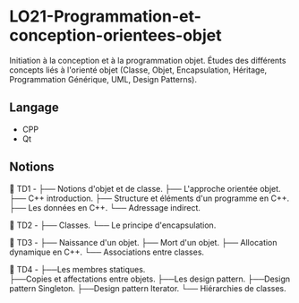 # LO21-Programmation-et-conception-orientees-objet

Initiation à la conception et à la programmation objet. Études des différents concepts liés à l'orienté objet (Classe, Objet, Encapsulation, Héritage, Programmation Générique, UML, Design Patterns). 

## Langage

- CPP
- Qt

## Notions

📁 TD1 - 
  ├── Notions d'objet et de classe. 
  ├── L'approche orientée objet. 
  ├── C++ introduction. 
  ├── Structure et éléments d'un programme en C++. 
  ├── Les données en C++. 
  └── Adressage indirect.

📁 TD2 -
  ├── Classes. 
  └── Le principe d'encapsulation.

📁 TD3 - 
  ├── Naissance d'un objet. 
  ├── Mort d'un objet. 
  ├── Allocation dynamique en C++. 
  └── Associations entre classes. 

📁 TD4 - 
  ├──Les membres statiques.  
  ├──Copies et affectations entre objets. 
  ├──Les design pattern. 
  ├──Design pattern Singleton. 
  ├──Design pattern Iterator. 
  └── Hiérarchies de classes.





